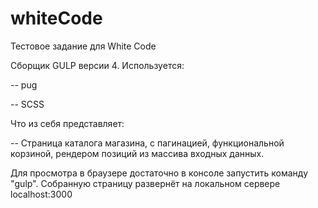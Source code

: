 # whiteCode
Тестовое задание для White Code


Сборщик GULP версии 4. 
Используется:

-- pug

-- SCSS

Что из себя представляет:

-- Страница каталога магазина, с пагинацией, функциональной корзиной, рендером позиций из массива входных данных.

Для просмотра в браузере достаточно в консоле запустить команду "gulp". Собранную страницу развернёт на локальном сервере localhost:3000
